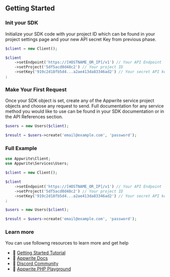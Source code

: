 ## Getting Started

### Init your SDK
Initialize your SDK code with your project ID which can be found in your project settings page and your new API secret Key from previous phase.

```php
$client = new Client();

$client
    ->setEndpoint('https://[HOSTNAME_OR_IP]/v1') // Your API Endpoint
    ->setProject('5df5acd0d48c2') // Your project ID
    ->setKey('919c2d18fb5d4...a2ae413da83346ad2') // Your secret API key
;
```

### Make Your First Request
Once your SDK object is set, create any of the Appwrite service project objects and choose any request to send. Full documentation for any service method you would like to use can be found in your SDK documentation or in the API References section.

```php
$users = new Users($client);

$result = $users->create('email@example.com', 'password');
```

### Full Example
```php
use Appwrite\Client;
use Appwrite\Services\Users;

$client = new Client();

$client
    ->setEndpoint('https://[HOSTNAME_OR_IP]/v1') // Your API Endpoint
    ->setProject('5df5acd0d48c2') // Your project ID
    ->setKey('919c2d18fb5d4...a2ae413da83346ad2') // Your secret API key
;

$users = new Users($client);

$result = $users->create('email@example.com', 'password');
```

### Learn more
You can use followng resources to learn more and get help
- 🚀 [Getting Started Tutorial](https://appwrite.io/docs/getting-started-for-server)
- 📜 [Appwrite Docs](https://appwrite.io/docs)
- 💬 [Discord Community](https://appwrite.io/discord)
- 🚂 [Appwrite PHP Playground](https://github.com/appwrite/playground-for-php)

